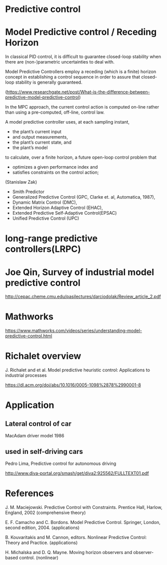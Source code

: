 
# Predictive control

# Model Predictive control / Receding Horizon 

In classical PID control, it is difficult to guarantee closed-loop stability when there are (non-)parametric uncertainties to deal with. 

Model Predictive Controllers employ a receding (which is a finite) horizon concept in 
establishing a control sequence in order to assure that closed-loop stability is generally guaranteed.

(https://www.researchgate.net/post/What-is-the-difference-between-predictive-model-predictive-control)

In the MPC approach, the current control action is computed on-line rather 
than using a pre-computed, off-line, control law.

A model predictive controller uses, at each sampling instant, 
* the plant’s current input 
* and output measurements, 
* the plant’s current state, and 
* the plant’s model 

to calculate, over a finite horizon, a future open-loop control problem that 
* optimizes a given performance index and 
* satisfies constraints on the control action;

(Stanislaw Zak)

* Smith Predictor 
* Generalized Predictive Control (GPC, Clarke et. al, Automatica, 1987), 
* Dynamic Matrix Control (DMC), 
* Extended Horizon Adaptive Control (EHAC), 
* Extended Predictive Self-Adaptive Control(EPSAC)
* Unified Predictive Control (UPC)

# long-range predictive controllers(LRPC)

# Joe Qin, Survey of industrial model predictive control

http://cepac.cheme.cmu.edu/pasilectures/darciodolak/Review_article_2.pdf

# Mathworks

https://www.mathworks.com/videos/series/understanding-model-predictive-control.html

# Richalet overview

J. Richalet and et al. Model predictive heuristic control: Applications to industrial processes

https://dl.acm.org/doi/abs/10.1016/0005-1098%2878%2990001-8

# Application

## Lateral control of car

MacAdam driver model 1986

## used in self-driving cars

Pedro Lima, Predictive control for autonomous driving

http://www.diva-portal.org/smash/get/diva2:925562/FULLTEXT01.pdf

# References

J. M. Maciejowski. Predictive Control with Constraints. Prentice Hall, Harlow, England, 2002 (comprehensive theory)
 
E. F. Camacho and C. Bordons. Model Predictive Control. Springer, London, second edition, 2004. (applications)

B. Kouvaritakis and M. Cannon, editors. Nonlinear Predictive Control: Theory and Practice.  (applications)

H. Michalska and D. Q. Mayne. Moving horizon observers and observer-based control. (nonlinear)

